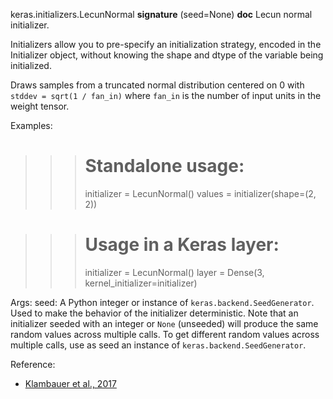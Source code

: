 keras.initializers.LecunNormal
__signature__
(seed=None)
__doc__
Lecun normal initializer.

Initializers allow you to pre-specify an initialization strategy, encoded in
the Initializer object, without knowing the shape and dtype of the variable
being initialized.

Draws samples from a truncated normal distribution centered on 0 with
`stddev = sqrt(1 / fan_in)` where `fan_in` is the number of input units in
the weight tensor.

Examples:

>>> # Standalone usage:
>>> initializer = LecunNormal()
>>> values = initializer(shape=(2, 2))

>>> # Usage in a Keras layer:
>>> initializer = LecunNormal()
>>> layer = Dense(3, kernel_initializer=initializer)

Args:
    seed: A Python integer or instance of
        `keras.backend.SeedGenerator`.
        Used to make the behavior of the initializer
        deterministic. Note that an initializer seeded with an integer
        or `None` (unseeded) will produce the same random values
        across multiple calls. To get different random values
        across multiple calls, use as seed an instance
        of `keras.backend.SeedGenerator`.

Reference:

- [Klambauer et al., 2017](https://arxiv.org/abs/1706.02515)
